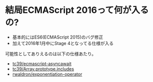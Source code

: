 # 結局ECMAScript 2016って何が入るの?

-   基本的にはES6(ECMAScript 2015)のバグ修正
-   加えて2016年1月中にStage 4となってる仕様が入る

可能性としてありえるのは以下の仕様あたり。

-   [tc39/ecmascript-asyncawait](https://github.com/tc39/ecmascript-asyncawait)
-   [tc39/Array.prototype.includes](https://github.com/tc39/Array.prototype.includes/)
-   [rwaldron/exponentiation-operator](https://github.com/rwaldron/exponentiation-operator)
